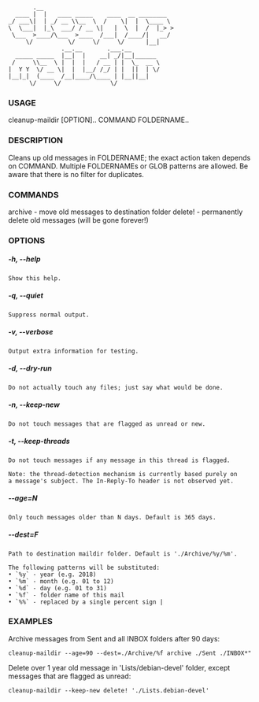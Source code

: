            .__                                     
      ____ |  |   ____ _____    ____  __ ________  
    _/ ___\|  | _/ __ \\__  \  /    \|  |  \____ \ 
    \  \___|  |_\  ___/ / __ \|   |  \  |  /  |_> >
     \___  >____/\___  >____  /___|  /____/|   __/ 
         \/          \/     \/     \/      |__|    
                   .__.__       .___.__            
      _____ _____  |__|  |    __| _/|__|______     
     /     \\__  \ |  |  |   / __ | |  \_  __ \    
    |  Y Y  \/ __ \|  |  |__/ /_/ | |  ||  | \/    
    |__|_|  (____  /__|____/\____ | |__||__|       
          \/     \/              \/                

### USAGE
  cleanup-maildir [OPTION].. COMMAND FOLDERNAME..

### DESCRIPTION
  Cleans up old messages in FOLDERNAME; the exact action taken
  depends on COMMAND. Multiple FOLDERNAMEs or GLOB patterns are
  allowed. Be aware that there is no filter for duplicates.

### COMMANDS
  archive - move old messages to destination folder
  delete! - permanently delete old messages (will be gone forever!)

### OPTIONS
##### -h, --help
    Show this help.  
##### -q, --quiet
    Suppress normal output.
##### -v, --verbose
    Output extra information for testing.
##### -d, --dry-run
    Do not actually touch any files; just say what would be done.
##### -n, --keep-new
    Do not touch messages that are flagged as unread or new.
##### -t, --keep-threads
    Do not touch messages if any message in this thread is flagged.
      
    Note: the thread-detection mechanism is currently based purely on
    a message's subject. The In-Reply-To header is not observed yet.
##### --age=N
    Only touch messages older than N days. Default is 365 days.
##### --dest=F
    Path to destination maildir folder. Default is './Archive/%y/%m'.

    The following patterns will be substituted:
    • `%y` - year (e.g. 2018)
    • `%m` - month (e.g. 01 to 12)
    • `%d` - day (e.g. 01 to 31)
    • `%f` - folder name of this mail
    • `%%` - replaced by a single percent sign |

### EXAMPLES
Archive messages from Sent and all INBOX folders after 90 days:
  
    cleanup-maildir --age=90 --dest=./Archive/%f archive ./Sent ./INBOX*"

Delete over 1 year old message in 'Lists/debian-devel' folder, except messages that are flagged as unread:
  
    cleanup-maildir --keep-new delete! './Lists.debian-devel'
